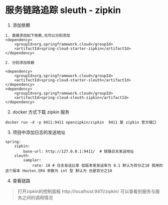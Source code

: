 # 服务链路追踪 sleuth - zipkin

1. 添加依赖

```
1. 直接添加如下依赖,也可以分别添加
<dependency>
	<groupId>org.springframework.cloud</groupId>
	<artifactId>spring-cloud-starter-zipkin</artifactId>
</dependency>

2. 分别添加依赖

<dependency>
	<groupId>org.springframework.cloud</groupId>
	<artifactId>spring-cloud-starter-sleuth</artifactId>
</dependency>
<dependency>
	<groupId>org.springframework.cloud</groupId>
	<artifactId>spring-cloud-sleuth-zipkin</artifactId>
</dependency>
```


2. docker 方式下载 zipkin 服务

```
docker run -d -p 9411:9411 openzipkin/zipkin  9411 是 zipkin 官方端口
```

3. 项目中添加日志的发送地址


```
spring:
	zipkin:
		base-url: http://127.0.0.1:9411/  # 链路日志发送地址
	sleuth:
		sampler:
			rate: 10 # 日志发送比率 低版本发发送率为 0.1 默认为百分之10 我用的这个版本 Hoxton.SR4 参数为 int 型 默认为 也是百分之10 
```

4. 查看链路

> 打开zipkin的控制面板 http://localhost:9411/zipkin/ 可以查看到服务与服务之间的调用情况
